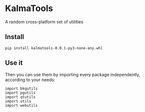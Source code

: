 KalmaTools
===========

A random cross-platform set of utilities


Install
-------

    pip install kalmatools-0.0.1-py3-none-any.whl

Use it
-------

Then you can use them by importing every package independently, according to your needs:

    import bkgutils
    import pgutils
    import qtutils
    import utils
    import webutils
